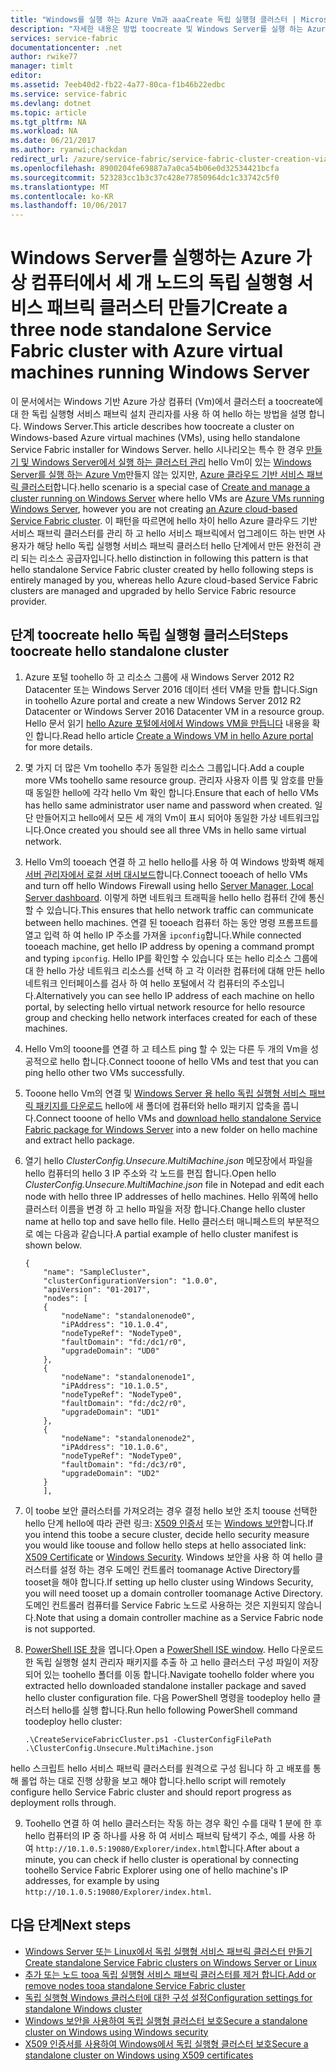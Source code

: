 ```yaml
---
title: "Windows를 실행 하는 Azure Vm과 aaaCreate 독립 실행형 클러스터 | Microsoft Docs"
description: "자세한 내용은 방법 toocreate 및 Windows Server를 실행 하는 Azure 가상 컴퓨터에는 Azure 서비스 패브릭 클러스터를 관리 합니다."
services: service-fabric
documentationcenter: .net
author: rwike77
manager: timlt
editor: 
ms.assetid: 7eeb40d2-fb22-4a77-80ca-f1b46b22edbc
ms.service: service-fabric
ms.devlang: dotnet
ms.topic: article
ms.tgt_pltfrm: NA
ms.workload: NA
ms.date: 06/21/2017
ms.author: ryanwi;chackdan
redirect_url: /azure/service-fabric/service-fabric-cluster-creation-via-arm
ms.openlocfilehash: 8900204fe69887a7a0ca54b06e0d32534421bcfa
ms.sourcegitcommit: 523283cc1b3c37c428e77850964dc1c33742c5f0
ms.translationtype: MT
ms.contentlocale: ko-KR
ms.lasthandoff: 10/06/2017
---
```

# <a name="create-a-three-node-standalone-service-fabric-cluster-with-azure-virtual-machines-running-windows-server"></a><span data-ttu-id="b22f0-103">Windows Server를 실행하는 Azure 가상 컴퓨터에서 세 개 노드의 독립 실행형 서비스 패브릭 클러스터 만들기</span><span class="sxs-lookup"><span data-stu-id="b22f0-103">Create a three node standalone Service Fabric cluster with Azure virtual machines running Windows Server</span></span>
<span data-ttu-id="b22f0-104">이 문서에서는 Windows 기반 Azure 가상 컴퓨터 (Vm)에서 클러스터 a toocreate에 대 한 독립 실행형 서비스 패브릭 설치 관리자를 사용 하 여 hello 하는 방법을 설명 합니다. Windows Server.</span><span class="sxs-lookup"><span data-stu-id="b22f0-104">This article describes how toocreate a cluster on Windows-based Azure virtual machines (VMs), using hello standalone Service Fabric installer for Windows Server.</span></span> <span data-ttu-id="b22f0-105">hello 시나리오는 특수 한 경우 [만들기 및 Windows Server에서 실행 하는 클러스터 관리](service-fabric-cluster-creation-for-windows-server.md) hello Vm이 있는 [Windows Server를 실행 하는 Azure Vm](../virtual-machines/virtual-machines-windows-hero-tutorial.md?toc=%2fazure%2fvirtual-machines%2fwindows%2ftoc.json)만들지 않는 있지만, [Azure 클라우드 기반 서비스 패브릭 클러스터](service-fabric-cluster-creation-via-portal.md)합니다.</span><span class="sxs-lookup"><span data-stu-id="b22f0-105">hello scenario is a special case of [Create and manage a cluster running on Windows Server](service-fabric-cluster-creation-for-windows-server.md) where hello VMs are [Azure VMs running Windows Server](../virtual-machines/virtual-machines-windows-hero-tutorial.md?toc=%2fazure%2fvirtual-machines%2fwindows%2ftoc.json), however you are not creating [an Azure cloud-based Service Fabric cluster](service-fabric-cluster-creation-via-portal.md).</span></span> <span data-ttu-id="b22f0-106">이 패턴을 따르면에 hello 차이 hello Azure 클라우드 기반 서비스 패브릭 클러스터를 관리 하 고 hello 서비스 패브릭에서 업그레이드 하는 반면 사용자가 해당 hello 독립 실행형 서비스 패브릭 클러스터 hello 단계에서 만든 완전히 관리 되는 리소스 공급자입니다.</span><span class="sxs-lookup"><span data-stu-id="b22f0-106">hello distinction in following this pattern is that hello standalone Service Fabric cluster created by hello following steps is entirely managed by you, whereas hello Azure cloud-based Service Fabric clusters are managed and upgraded by hello Service Fabric resource provider.</span></span>

## <a name="steps-toocreate-hello-standalone-cluster"></a><span data-ttu-id="b22f0-107">단계 toocreate hello 독립 실행형 클러스터</span><span class="sxs-lookup"><span data-stu-id="b22f0-107">Steps toocreate hello standalone cluster</span></span>
1. <span data-ttu-id="b22f0-108">Azure 포털 toohello 하 고 리소스 그룹에 새 Windows Server 2012 R2 Datacenter 또는 Windows Server 2016 데이터 센터 VM을 만들 합니다.</span><span class="sxs-lookup"><span data-stu-id="b22f0-108">Sign in toohello Azure portal and create a new Windows Server 2012 R2 Datacenter or Windows Server 2016 Datacenter VM in a resource group.</span></span> <span data-ttu-id="b22f0-109">Hello 문서 읽기 [hello Azure 포털에서에서 Windows VM을 만듭니다](../virtual-machines/virtual-machines-windows-hero-tutorial.md?toc=%2fazure%2fvirtual-machines%2fwindows%2ftoc.json) 내용을 확인 합니다.</span><span class="sxs-lookup"><span data-stu-id="b22f0-109">Read hello article [Create a Windows VM in hello Azure portal](../virtual-machines/virtual-machines-windows-hero-tutorial.md?toc=%2fazure%2fvirtual-machines%2fwindows%2ftoc.json) for more details.</span></span>
2. <span data-ttu-id="b22f0-110">몇 가지 더 많은 Vm toohello 추가 동일한 리소스 그룹입니다.</span><span class="sxs-lookup"><span data-stu-id="b22f0-110">Add a couple more VMs toohello same resource group.</span></span> <span data-ttu-id="b22f0-111">관리자 사용자 이름 및 암호를 만들 때 동일한 hello에 각각 hello Vm 확인 합니다.</span><span class="sxs-lookup"><span data-stu-id="b22f0-111">Ensure that each of hello VMs has hello same administrator user name and password when created.</span></span> <span data-ttu-id="b22f0-112">일단 만들어지고 hello에서 모든 세 개의 Vm이 표시 되어야 동일한 가상 네트워크입니다.</span><span class="sxs-lookup"><span data-stu-id="b22f0-112">Once created you should see all three VMs in hello same virtual network.</span></span>
3. <span data-ttu-id="b22f0-113">Hello Vm의 tooeach 연결 하 고 hello hello를 사용 하 여 Windows 방화벽 해제 [서버 관리자에서 로컬 서버 대시보드](https://technet.microsoft.com/library/jj134147.aspx)합니다.</span><span class="sxs-lookup"><span data-stu-id="b22f0-113">Connect tooeach of hello VMs and turn off hello Windows Firewall using hello [Server Manager, Local Server dashboard](https://technet.microsoft.com/library/jj134147.aspx).</span></span> <span data-ttu-id="b22f0-114">이렇게 하면 네트워크 트래픽을 hello hello 컴퓨터 간에 통신할 수 있습니다.</span><span class="sxs-lookup"><span data-stu-id="b22f0-114">This ensures that hello network traffic can communicate between hello machines.</span></span> <span data-ttu-id="b22f0-115">연결 된 tooeach 컴퓨터 하는 동안 명령 프롬프트를 열고 입력 하 여 hello IP 주소를 가져올 `ipconfig`합니다.</span><span class="sxs-lookup"><span data-stu-id="b22f0-115">While connected tooeach machine, get hello IP address by opening a command prompt and typing `ipconfig`.</span></span> <span data-ttu-id="b22f0-116">Hello IP를 확인할 수 있습니다 또는 hello 리소스 그룹에 대 한 hello 가상 네트워크 리소스를 선택 하 고 각 이러한 컴퓨터에 대해 만든 hello 네트워크 인터페이스를 검사 하 여 hello 포털에서 각 컴퓨터의 주소입니다.</span><span class="sxs-lookup"><span data-stu-id="b22f0-116">Alternatively you can see hello IP address of each machine on hello portal, by selecting hello virtual network resource for hello resource group and checking hello network interfaces created for each of these machines.</span></span>
4. <span data-ttu-id="b22f0-117">Hello Vm의 tooone를 연결 하 고 테스트 ping 할 수 있는 다른 두 개의 Vm을 성공적으로 hello 합니다.</span><span class="sxs-lookup"><span data-stu-id="b22f0-117">Connect tooone of hello VMs and test that you can ping hello other two VMs successfully.</span></span>
5. <span data-ttu-id="b22f0-118">Tooone hello Vm의 연결 및 [Windows Server 용 hello 독립 실행형 서비스 패브릭 패키지를 다운로드](http://go.microsoft.com/fwlink/?LinkId=730690) hello에 새 폴더에 컴퓨터와 hello 패키지 압축을 풉니다.</span><span class="sxs-lookup"><span data-stu-id="b22f0-118">Connect tooone of hello VMs and [download hello standalone Service Fabric package for Windows Server](http://go.microsoft.com/fwlink/?LinkId=730690) into a new folder on hello machine and extract hello package.</span></span>
6. <span data-ttu-id="b22f0-119">열기 hello *ClusterConfig.Unsecure.MultiMachine.json* 메모장에서 파일을 hello 컴퓨터의 hello 3 IP 주소와 각 노드를 편집 합니다.</span><span class="sxs-lookup"><span data-stu-id="b22f0-119">Open hello *ClusterConfig.Unsecure.MultiMachine.json* file in Notepad and edit each node with hello three IP addresses of hello machines.</span></span> <span data-ttu-id="b22f0-120">Hello 위쪽에 hello 클러스터 이름을 변경 하 고 hello 파일을 저장 합니다.</span><span class="sxs-lookup"><span data-stu-id="b22f0-120">Change hello cluster name at hello top and save hello file.</span></span>  <span data-ttu-id="b22f0-121">Hello 클러스터 매니페스트의 부분적으로 예는 다음과 같습니다.</span><span class="sxs-lookup"><span data-stu-id="b22f0-121">A partial example of hello cluster manifest is shown below.</span></span>
   
    ```
    {
        "name": "SampleCluster",
        "clusterConfigurationVersion": "1.0.0",
        "apiVersion": "01-2017",
        "nodes": [
        {
            "nodeName": "standalonenode0",
            "iPAddress": "10.1.0.4",
            "nodeTypeRef": "NodeType0",
            "faultDomain": "fd:/dc1/r0",
            "upgradeDomain": "UD0"
        },
        {
            "nodeName": "standalonenode1",
            "iPAddress": "10.1.0.5",
            "nodeTypeRef": "NodeType0",
            "faultDomain": "fd:/dc2/r0",
            "upgradeDomain": "UD1"
        },
        {
            "nodeName": "standalonenode2",
            "iPAddress": "10.1.0.6",
            "nodeTypeRef": "NodeType0",
            "faultDomain": "fd:/dc3/r0",
            "upgradeDomain": "UD2"
        }
        ],
    ```
7. <span data-ttu-id="b22f0-122">이 toobe 보안 클러스터를 가져오려는 경우 결정 hello 보안 조치 toouse 선택한 hello 단계 hello에 따라 관련 링크: [X509 인증서](service-fabric-windows-cluster-x509-security.md) 또는 [Windows 보안](service-fabric-windows-cluster-windows-security.md)합니다.</span><span class="sxs-lookup"><span data-stu-id="b22f0-122">If you intend this toobe a secure cluster, decide hello security measure you would like toouse and follow hello steps at hello associated link: [X509 Certificate](service-fabric-windows-cluster-x509-security.md) or [Windows Security](service-fabric-windows-cluster-windows-security.md).</span></span> <span data-ttu-id="b22f0-123">Windows 보안을 사용 하 여 hello 클러스터를 설정 하는 경우 도메인 컨트롤러 toomanage Active Directory를 tooset을 해야 합니다.</span><span class="sxs-lookup"><span data-stu-id="b22f0-123">If setting up hello cluster using Windows Security, you will need tooset up a domain controller toomanage Active Directory.</span></span> <span data-ttu-id="b22f0-124">도메인 컨트롤러 컴퓨터를 Service Fabric 노드로 사용하는 것은 지원되지 않습니다.</span><span class="sxs-lookup"><span data-stu-id="b22f0-124">Note that using a domain controller machine as a Service Fabric node is not supported.</span></span>
8. <span data-ttu-id="b22f0-125">[PowerShell ISE 창](https://msdn.microsoft.com/powershell/scripting/core-powershell/ise/introducing-the-windows-powershell-ise)을 엽니다.</span><span class="sxs-lookup"><span data-stu-id="b22f0-125">Open a [PowerShell ISE window](https://msdn.microsoft.com/powershell/scripting/core-powershell/ise/introducing-the-windows-powershell-ise).</span></span> <span data-ttu-id="b22f0-126">Hello 다운로드 한 독립 실행형 설치 관리자 패키지를 추출 하 고 hello 클러스터 구성 파일이 저장 되어 있는 toohello 폴더를 이동 합니다.</span><span class="sxs-lookup"><span data-stu-id="b22f0-126">Navigate toohello folder where you extracted hello downloaded standalone installer package and saved hello cluster configuration file.</span></span> <span data-ttu-id="b22f0-127">다음 PowerShell 명령을 toodeploy hello 클러스터 hello를 실행 합니다.</span><span class="sxs-lookup"><span data-stu-id="b22f0-127">Run hello following PowerShell command toodeploy hello cluster:</span></span>
   
    ```
    .\CreateServiceFabricCluster.ps1 -ClusterConfigFilePath .\ClusterConfig.Unsecure.MultiMachine.json
    ```

<span data-ttu-id="b22f0-128">hello 스크립트 hello 서비스 패브릭 클러스터를 원격으로 구성 됩니다 하 고 배포를 통해 롤업 하는 대로 진행 상황을 보고 해야 합니다.</span><span class="sxs-lookup"><span data-stu-id="b22f0-128">hello script will remotely configure hello Service Fabric cluster and should report progress as deployment rolls through.</span></span>

9. <span data-ttu-id="b22f0-129">Toohello 연결 하 여 hello 클러스터는 작동 하는 경우 확인 수를 대략 1 분에 한 후 hello 컴퓨터의 IP 중 하나를 사용 하 여 서비스 패브릭 탐색기 주소, 예를 사용 하 여 `http://10.1.0.5:19080/Explorer/index.html`합니다.</span><span class="sxs-lookup"><span data-stu-id="b22f0-129">After about a minute, you can check if hello cluster is operational by connecting toohello Service Fabric Explorer using one of hello machine's IP addresses, for example by using `http://10.1.0.5:19080/Explorer/index.html`.</span></span> 

## <a name="next-steps"></a><span data-ttu-id="b22f0-130">다음 단계</span><span class="sxs-lookup"><span data-stu-id="b22f0-130">Next steps</span></span>
* [<span data-ttu-id="b22f0-131">Windows Server 또는 Linux에서 독립 실행형 서비스 패브릭 클러스터 만들기</span><span class="sxs-lookup"><span data-stu-id="b22f0-131">Create standalone Service Fabric clusters on Windows Server or Linux</span></span>](service-fabric-deploy-anywhere.md)
* [<span data-ttu-id="b22f0-132">추가 또는 노드 tooa 독립 실행형 서비스 패브릭 클러스터를 제거 합니다.</span><span class="sxs-lookup"><span data-stu-id="b22f0-132">Add or remove nodes tooa standalone Service Fabric cluster</span></span>](service-fabric-cluster-windows-server-add-remove-nodes.md)
* [<span data-ttu-id="b22f0-133">독립 실행형 Windows 클러스터에 대한 구성 설정</span><span class="sxs-lookup"><span data-stu-id="b22f0-133">Configuration settings for standalone Windows cluster</span></span>](service-fabric-cluster-manifest.md)
* [<span data-ttu-id="b22f0-134">Windows 보안을 사용하여 독립 실행형 클러스터 보호</span><span class="sxs-lookup"><span data-stu-id="b22f0-134">Secure a standalone cluster on Windows using Windows security</span></span>](service-fabric-windows-cluster-windows-security.md)
* [<span data-ttu-id="b22f0-135">X509 인증서를 사용하여 Windows에서 독립 실행형 클러스터 보호</span><span class="sxs-lookup"><span data-stu-id="b22f0-135">Secure a standalone cluster on Windows using X509 certificates</span></span>](service-fabric-windows-cluster-x509-security.md)


